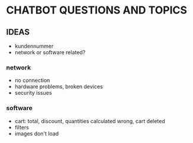 # CHATBOT QUESTIONS AND TOPICS

## IDEAS
- kundennummer
- network or software related?

### network
- no connection
- hardware problems, broken devices
- security issues

### software
- cart: total, discount, quantities calculated wrong, cart deleted
- filters
- images don't load
